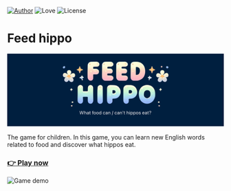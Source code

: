 [![Author](https://img.shields.io/badge/Author-zena7-blue)](https://github.com/zena7) ![Love](https://img.shields.io/badge/Made%20with-%E2%9D%A4-pink) ![License](https://img.shields.io/github/license/zena7/hippo-english-game)

# Feed hippo

![Welcome-img](./src/assets/img/welcome-readme.png)

The game for children. In this game, you can learn new English words related to food and discover what hippos eat.

### [👉 Play now](https://zena7.github.io/hippo-english-game/)

![Game demo](./src/assets/gif/try-game.gif)

